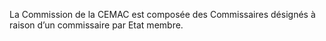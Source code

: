 La Commission de la CEMAC est composée des Commissaires désignés à raison d’un commissaire par Etat membre.